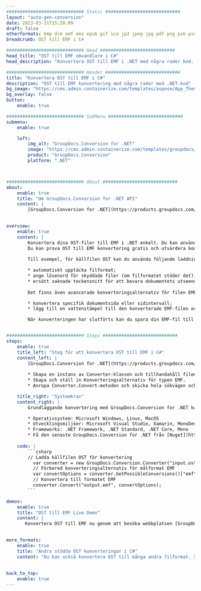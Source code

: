 ```yaml
---
############################# Static ############################
layout: "auto-gen-conversion"
date: 2023-03-31T15:28:09
draft: false
otherformats: bmp dcm emf emz epub gif ico jp2 jpeg jpg pdf png psb psd svg svgz tex tga tif tiff webp wmf wmz xps
breadcrumb: OST till EMF i C#

############################# Head ############################
head_title: "OST till EMF omvandlare i C#"
head_description: "Konvertera OST till EMF i .NET med några rader kod. Använd GroupDocs Document Conversion API för att konvertera över 160 filformat."

############################# Header ############################
title: "Konvertera OST till EMF i C#"
description: "OST till EMF konvertering med några rader med .NET-kod"
bg_image: "https://cms.admin.containerize.com/templates/aspose/App_Themes/V3/images/bg/header1.png"
bg_overlay: false
button:
    enable: true

############################# SubMenu ############################
submenu:
    enable: true

    left:
        img_alt: "GroupDocs.Conversion for .NET"
        image: "https://cms.admin.containerize.com/templates/groupdocs/images/product-logos/90x90-noborder/groupdocs-conversion-net.png"
        product: "GroupDocs.Conversion"
        platform: ".NET"



############################# About ############################
about:
    enable: true
    title: "Om GroupDocs.Conversion for .NET API"
    content: |
        [GroupDocs.Conversion for .NET](https://products.groupdocs.com/conversion/net/) kan användas för att konvertera Microsoft Word, Excel, PowerPoint, PDF, Visio och andra format. GroupDocs.Conversion är ett fristående API som är lämpligt för back-end och interna system där hög prestanda krävs. Det beror inte på någon programvara som Microsoft eller Open Office.
    

overview:
    enable: true
    content: |
        Konvertera dina OST-filer till EMF i .NET enkelt. Du kan använda bara ett par C# kodrader i valfri plattform som du vill, som - Windows, Linux, macOS.
        Du kan prova OST till EMF konvertering gratis och utvärdera konverteringsresultatens kvalitet. Tillsammans med enkla filkonverteringsscenarier kan du prova mer avancerade alternativ för att ladda källfilen OST och för att spara resultatet EMF. 
        
        Till exempel, för källfilen OST kan du använda följande laddningsalternativ:

        * automatiskt upptäcka filformat;
        * ange lösenord för skyddade filer (om filformatet stöder det);
        * ersätt saknade teckensnitt för att bevara dokumentets utseende.
        
        Det finns även avancerade konverteringsalternativ för filen EMF:

        * konvertera specifik dokumentsida eller sidintervall;
        * lägg till en vattenstämpel till den konverterade EMF-filen och många fler.

        När konverteringen har slutförts kan du spara din EMF-fil till den lokala filsökvägen eller någon tredje parts lagring som FTP, Amazon S3, Google Drive, Dropbox etc. Observera - för att konvertera OST till {{ TO}} det finns inget behov av någon ytterligare programvara installerad - som MS Office, Open Office, Adobe Acrobat Reader etc.


############################# Steps ############################
steps:
    enable: true
    title_left: "Steg för att konvertera OST till EMF i C#"
    content_left: |
        [GroupDocs.Conversion for .NET](https://products.groupdocs.com/conversion/net/) gör det enkelt för utvecklare att konvertera en OST-fil till EMF med några rader kod.
        
        * Skapa en instans av Converter-klassen och tillhandahåll filen OST med den fullständiga sökvägen
        * Skapa och ställ in Konverteringsalternativ för typen EMF.
        * Anropa Converter.Convert-metoden och skicka hela sökvägen och formatet (EMF) som en parameter

    title_right: "Systemkrav"
    content_right: |
        Grundläggande konvertering med GroupDocs.Conversion for .NET kan göras med bara några enkla steg. Våra API:er stöds på alla större plattformar och operativsystem. Innan du kör koden nedan, se till att du har följande förutsättningar installerade på ditt system.

        * Operativsystem: Microsoft Windows, Linux, MacOS
        * Utvecklingsmiljöer: Microsoft Visual Studio, Xamarin, MonoDevelop
        * Frameworks: .NET Framework, .NET Standard, .NET Core, Mono
        * Få den senaste GroupDocs.Conversion for .NET från [Nuget](https://www.nuget.org/packages/groupdocs.conversion)
         
    code: |
        ```csharp    
        // Ladda källfilen OST för konvertering
          var converter = new GroupDocs.Conversion.Converter("input.ost");
          // Förbered konverteringsalternativ för målformat EMF
          var convertOptions = converter.GetPossibleConversions()["emf"].ConvertOptions;
          // Konvertera till formatet EMF
          converter.Convert("output.emf", convertOptions);
        ```

demos:
    enable: true
    title: "OST till EMF Live Demo"
    content: |
       Konvertera OST till EMF nu genom att besöka webbplatsen [GroupDocs.Conversion App](https://products.groupdocs.app/conversion/family). Onlinedemo har följande fördelar
          

more_formats:
    enable: true
    title: "Andra stödda OST konverteringar i C#"
    content: "Du kan också konvertera OST till många andra filformat. Se listan nedan."
       
       
back_to_top:
    enable: true
---
```

